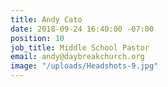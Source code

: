 ```yaml
---
title: Andy Cato
date: 2018-09-24 16:40:00 -07:00
position: 10
job_title: Middle School Pastor
email: andy@daybreakchurch.org
image: "/uploads/Headshots-9.jpg"
---
```



